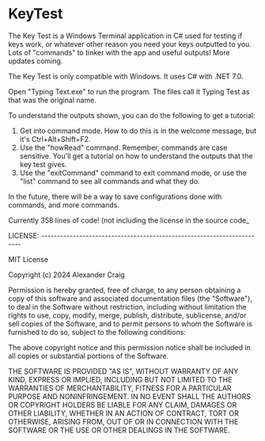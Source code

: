 # KeyTest
The Key Test is a Windows Terminal application in C# used for testing if keys work, or whatever other reason you need your keys outputted to you. Lots of "commands" to tinker with the app and useful outputs! More updates coming.

The Key Test is only compatible with Windows. It uses C# with .NET 7.0.

Open "Typing Text.exe" to run the program. The files call it Typing Test as that was the original name.

To understand the outputs shown, you can do the following to get a tutorial:
1. Get into command mode. How to do this is in the welcome message, but it's Ctrl+Alt+Shift+F2.
2. Use the "howRead" command. Remember, commands are case sensitive. You'll get a tutorial on how to understand the outputs that the key test gives.
3. Use the "exitCommand" command to exit command mode, or use the "list" command to see all commands and what they do.

In the future, there will be a way to save configurations done with commands, and more commands.

Currently 358 lines of code! (not including the license in the source code_

LICENSE: -----------------------------------------------------------------------

MIT License

Copyright (c) 2024 Alexander Craig

Permission is hereby granted, free of charge, to any person obtaining a copy
of this software and associated documentation files (the "Software"), to deal
in the Software without restriction, including without limitation the rights
to use, copy, modify, merge, publish, distribute, sublicense, and/or sell
copies of the Software, and to permit persons to whom the Software is
furnished to do so, subject to the following conditions:

The above copyright notice and this permission notice shall be included in all
copies or substantial portions of the Software.

THE SOFTWARE IS PROVIDED "AS IS", WITHOUT WARRANTY OF ANY KIND, EXPRESS OR
IMPLIED, INCLUDING BUT NOT LIMITED TO THE WARRANTIES OF MERCHANTABILITY,
FITNESS FOR A PARTICULAR PURPOSE AND NONINFRINGEMENT. IN NO EVENT SHALL THE
AUTHORS OR COPYRIGHT HOLDERS BE LIABLE FOR ANY CLAIM, DAMAGES OR OTHER
LIABILITY, WHETHER IN AN ACTION OF CONTRACT, TORT OR OTHERWISE, ARISING FROM,
OUT OF OR IN CONNECTION WITH THE SOFTWARE OR THE USE OR OTHER DEALINGS IN THE
SOFTWARE.
